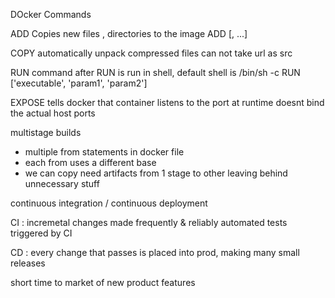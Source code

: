 DOcker Commands

ADD
    Copies new files , directories to the image
    ADD <src> [<src>, ...] <des>

COPY
    automatically unpack compressed files
    can not take url as src

RUN 
    command after RUN is run in shell, default shell is /bin/sh -c
    RUN ['executable', 'param1', 'param2']

EXPOSE
    tells docker that container listens to the port at runtime
    doesnt bind the actual host ports


multistage builds
- multiple from statements in docker file
- each from uses a different base
- we can copy need artifacts from 1 stage to other leaving behind unnecessary stuff


continuous integration / continuous deployment

CI : 
    incremetal changes made frequently & reliably
    automated tests triggered by CI

CD : 
    every change that passes is placed into prod, making many small releases

short time to market of new product features